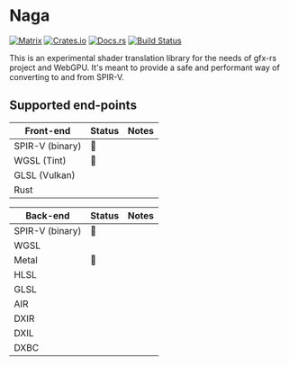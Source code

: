 # Naga

[![Matrix](https://img.shields.io/badge/Matrix-%23naga%3Amatrix.org-blueviolet.svg)](https://matrix.to/#/#naga:matrix.org)
[![Crates.io](https://img.shields.io/crates/v/naga.svg?label=naga)](https://crates.io/crates/naga)
[![Docs.rs](https://docs.rs/naga/badge.svg)](https://docs.rs/naga)
[![Build Status](https://travis-ci.org/gfx-rs/naga.svg?branch=master)](https://travis-ci.org/gfx-rs/naga)

This is an experimental shader translation library for the needs of gfx-rs project and WebGPU. It's meant to provide a safe and performant way of converting to and from SPIR-V.

## Supported end-points

Front-end       |       Status       | Notes |
--------------- | ------------------ | ----- |
SPIR-V (binary) | :construction:     |       |
WGSL (Tint)     | :construction:     |       |
GLSL (Vulkan)   |                    |       |
Rust            |                    |       |

Back-end        |       Status       | Notes |
--------------- | ------------------ | ----- |
SPIR-V (binary) | :construction:     |       |
WGSL            |                    |       |
Metal           | :construction:     |       |
HLSL            |                    |       |
GLSL            |                    |       |
AIR             |                    |       |
DXIR            |                    |       |
DXIL            |                    |       |
DXBC            |                    |       |
